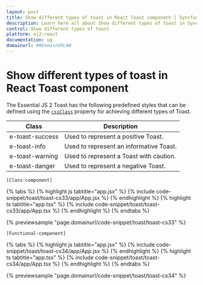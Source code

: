 ```yaml
---
layout: post
title: Show different types of toast in React Toast component | Syncfusion
description: Learn here all about Show different types of toast in Syncfusion React Toast component of Syncfusion Essential JS 2 and more.
control: Show different types of toast 
platform: ej2-react
documentation: ug
domainurl: ##DomainURL##
---
```


# Show different types of toast in React Toast component

The Essential JS 2 Toast has the following predefined styles that can be defined using the [`cssClass`](https://ej2.syncfusion.com/react/documentation/api/toast/#cssclass) property for achieving different types of Toast.

| Class | Description |
| -------- | -------- |
| e-toast-success | Used to represent a positive Toast. |
| e-toast-info |  Used to represent an informative Toast. |
| e-toast-warning | Used to represent a Toast with caution. |
| e-toast-danger | Used to represent a negative Toast. |

`[Class-component]`

{% tabs %}
{% highlight js tabtitle="app.jsx" %}
{% include code-snippet/toast/toast-cs33/app/App.jsx %}
{% endhighlight %}
{% highlight ts tabtitle="app.tsx" %}
{% include code-snippet/toast/toast-cs33/app/App.tsx %}
{% endhighlight %}
{% endtabs %}

 {% previewsample "page.domainurl/code-snippet/toast/toast-cs33" %}

`[Functional-component]`

{% tabs %}
{% highlight js tabtitle="app.jsx" %}
{% include code-snippet/toast/toast-cs34/app/App.jsx %}
{% endhighlight %}
{% highlight ts tabtitle="app.tsx" %}
{% include code-snippet/toast/toast-cs34/app/App.tsx %}
{% endhighlight %}
{% endtabs %}

 {% previewsample "page.domainurl/code-snippet/toast/toast-cs34" %}
